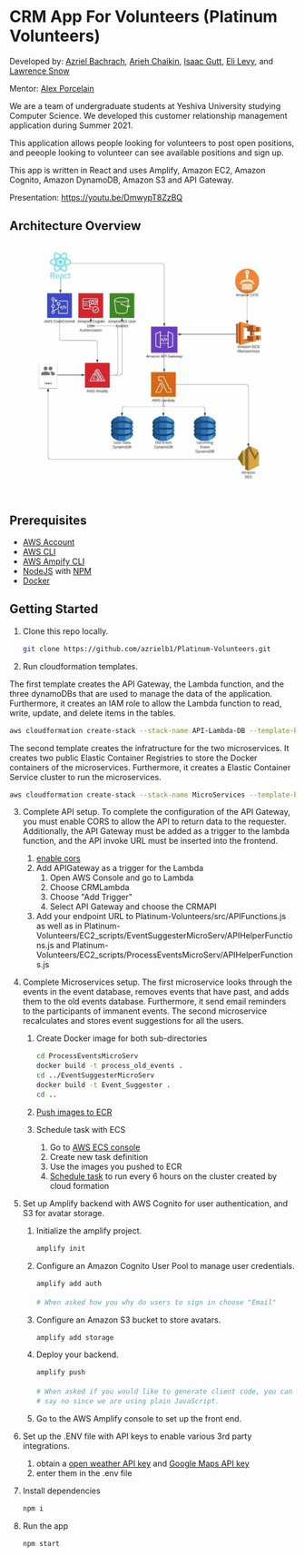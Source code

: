 # CRM App For Volunteers (Platinum Volunteers)

Developed by: [Azriel Bachrach](https://www.linkedin.com/in/azriel-bachrach/), [Arieh Chaikin](https://www.linkedin.com/in/arieh-chaikin-1632011a3/), [Isaac Gutt](https://www.linkedin.com/in/isaac-gutt-1755a2183/), [Eli Levy](https://www.linkedin.com/in/eliyahu-levy-4417a51b5/), and [Lawrence Snow](https://www.linkedin.com/in/lawrence-snow-059629203/)

Mentor: [Alex Porcelain](https://www.linkedin.com/in/alexporcelain/) 

We are a team of undergraduate students at Yeshiva University studying Computer Science. We developed this customer relationship management application during Summer 2021.

This application allows people looking for volunteers to post open positions, and peeople looking to volunteer can see available positions and sign up.

This app is written in React and uses Amplify, Amazon EC2, Amazon Cognito, Amazon DynamoDB, Amazon S3 and API Gateway.

Presentation: https://youtu.be/DmwypT8ZzBQ

## Architecture Overview

![Architecture](public/AWS_Template.png)

## Prerequisites
+ [AWS Account](https://aws.amazon.com/mobile/details/)
+ [AWS CLI](https://aws.amazon.com/cli/)
+ [AWS Ampify CLI](https://docs.amplify.aws/cli/start/install)
+ [NodeJS](https://nodejs.org/en/download/) with [NPM](https://docs.npmjs.com/getting-started/installing-node)
+ [Docker](https://www.docker.com/)

## Getting Started

1. Clone this repo locally.

   ```bash
   git clone https://github.com/azrielb1/Platinum-Volunteers.git
   ```

2. Run cloudformation templates. 

The first template creates the API Gateway, the Lambda function, and the three dynamoDBs that are used to manage the data of the application. Furthermore, it creates an IAM role to allow the Lambda function to read, write, update, and delete items in the tables.

   ```bash
   aws cloudformation create-stack --stack-name API-Lambda-DB --template-body file://./cloudformation/API-Lambda-DB/template.json --parameters ParameterKey=LambdaFuncName,ParameterValue=CRMLambda ParameterKey=UsersTableName,ParameterValue=CRMUsersTable ParameterKey=APIName,ParameterValue=CRMAPI ParameterKey=EnvironmentName,ParameterValue=Prod --capabilities CAPABILITY_IAM
   ```
The second template creates the infratructure for the two microservices. It creates two public Elastic Container Registries to store the Docker containers of the microservices. Furthermore, it creates a Elastic Container Service cluster to run the microservices.
   ```bash
   aws cloudformation create-stack --stack-name MicroServices --template-body file://./cloudformation/MicroServices/template.json
   ```

3. Complete API setup. To complete the configuration of the API Gateway, you must enable CORS to allow the API to return data to the requester. Additionally, the API Gateway must be added as a trigger to the lambda function, and the API invoke URL must be inserted into the frontend.

   1. [enable cors](https://docs.aws.amazon.com/apigateway/latest/developerguide/how-to-cors.html)
   2. Add APIGateway as a trigger for the Lambda
      1. Open AWS Console and go to Lambda
      2. Choose CRMLambda
      3. Choose "Add Trigger" 
      4. Select API Gateway and choose the CRMAPI
   3. Add your endpoint URL to Platinum-Volunteers/src/APIFunctions.js as well as in Platinum-Volunteers/EC2_scripts/EventSuggesterMicroServ/APIHelperFunctions.js and Platinum-Volunteers/EC2_scripts/ProcessEventsMicroServ/APIHelperFunctions.js

4. Complete Microservices setup. The first microservice looks through the events in the event database, removes events that have past, and adds them to the old events database. Furthermore, it send email reminders to the participants of immanent events. The second microservice recalculates and stores event suggestions for all the users.

   1. Create Docker image for both sub-directories 

      ```bash
      cd ProcessEventsMicroServ
      docker build -t process_old_events .
      cd ../EventSuggesterMicroServ
      docker build -t Event_Suggester .
      cd ..
      ```

   2. [Push images to ECR](https://docs.aws.amazon.com/AmazonECR/latest/userguide/docker-push-ecr-image.html)

   3. Schedule task with ECS

      1. Go to [AWS ECS console](https://console.aws.amazon.com/ecs)
      2. Create new task definition
      3. Use the images you pushed to ECR
      4. [Schedule task](https://docs.aws.amazon.com/AmazonECS/latest/developerguide/scheduling_tasks.html) to run every 6 hours on the cluster created by cloud formation

5. Set up Amplify backend with AWS Cognito for user authentication, and S3 for avatar storage.

   1. Initialize the amplify project. 

      ```bash
      amplify init
      ```

   2. Configure an Amazon Cognito User Pool to manage user credentials.

      ```bash
      amplify add auth
      
      # When asked how you why do users to sign in choose "Email"
      ```

   3. Configure an Amazon S3 bucket to store avatars.

      ```
      amplify add storage
      ```

   4. Deploy your backend.

      ```bash
      amplify push
      
      # When asked if you would like to generate client code, you can
      # say no since we are using plain JavaScript.
      ```

   5. Go to the AWS Amplify console to set up the front end.

6. Set up the .ENV file with API keys to enable various 3rd party integrations.

   1. obtain a [open weather API key](https://openweathermap.org/api) and [Google Maps API key](https://developers.google.com/maps/documentation/javascript/get-api-key)
   2. enter them in the .env file

7. Install dependencies

   ```bash
   npm i
   ```

8. Run the app

   ```bash
   npm start
   ```
